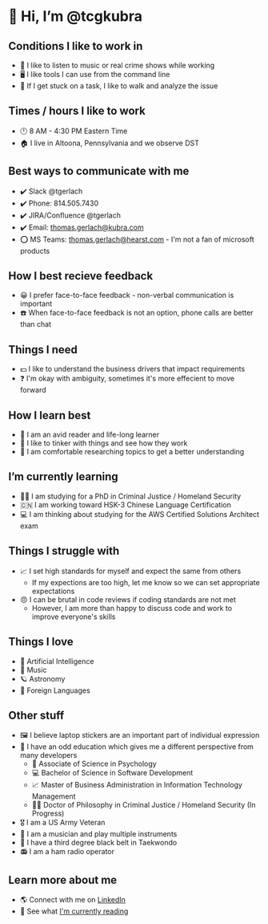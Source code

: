 # 👋 Hi, I’m @tcgkubra

## Conditions I like to work in
- 🎵 I like to listen to music or real crime shows while working
- 🖥️ I like tools I can use from the command line
- 🚶 If I get stuck on a task, I like to walk and analyze the issue 


## Times / hours I like to work
- 🕛 8 AM - 4:30 PM Eastern Time
- 🏠 I live in Altoona, Pennsylvania and we observe DST
 

## Best ways to communicate with me
- ✔️ Slack @tgerlach
- ✔️ Phone: 814.505.7430
- ✔️ JIRA/Confluence @tgerlach
- ✔️ Email: thomas.gerlach@kubra.com
- ⭕ MS Teams: thomas.gerlach@hearst.com - I'm not a fan of microsoft products


## How I best recieve feedback
- 😀 I prefer face-to-face feedback - non-verbal communication is important
- ☎️ When face-to-face feedback is not an option, phone calls are better than chat 


## Things I need
- 💵 I like to understand the business drivers that impact requirements
- ❓ I'm okay with ambiguity, sometimes it's more effecient to move forward


## How I learn best
- 📖 I am an avid reader and life-long learner
- 🤹 I like to tinker with things and see how they work
- 📜 I am comfortable researching topics to get a better understanding


## I’m currently learning
- 👮‍♂️ I am studying for a PhD in Criminal Justice / Homeland Security
- 🇨🇳 I am working toward HSK-3 Chinese Language Certification
- 💻 I am thinking about studying for the AWS Certified Solutions Architect exam
  
  
## Things I struggle with
- 📈 I set high standards for myself and expect the same from others
  - If my expections are too high, let me know so we can set appropriate expectations
- 😠 I can be brutal in code reviews if coding standards are not met
  - However, I am more than happy to discuss code and work to improve everyone's skills


## Things I love
- 🤖 Artificial Intelligence
- 🎵 Music
- 🪐 Astronomy 
- 💬 Foreign Languages


## Other stuff
- 🖼️ I believe laptop stickers are an important part of individual expression
- 📜 I have an odd education which gives me a different perspective from many developers
  - 🧠 Associate of Science in Psychology
  - 💻 Bachelor of Science in Software Development
  - 📈 Master of Business Administration in Information Technology Management
  - 🕵️‍♂️ Doctor of Philosophy in Criminal Justice / Homeland Security (In Progress)
- 🎖️ I am a US Army Veteran
- 🎷 I am a musician and play multiple instruments
- 🥋 I have a third degree black belt in Taekwondo
- 📻 I am a ham radio operator


## Learn more about me
- 🌎 Connect with me on [LinkedIn](https://linkedin.com/in/tcgerlach)
- 📖 See what [I'm currently reading](https://www.librarything.com/catalog/tcgerlach/currentlyreading)

